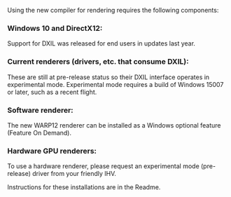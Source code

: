 Using the new compiler for rendering requires the following components:

### Windows 10 and DirectX12:
Support for DXIL was released for end users in updates last year.

### Current renderers (drivers, etc. that consume DXIL):
These are still at pre-release status so their DXIL interface operates in experimental mode.
Experimental mode requires a build of Windows 15007 or later, such as a recent flight.

### Software renderer:
The new WARP12 renderer can be installed as a Windows optional feature (Feature On Demand).

### Hardware GPU renderers:
To use a hardware renderer, please request an experimental mode (pre-release) driver from your friendly IHV.

Instructions for these installations are in the Readme.
